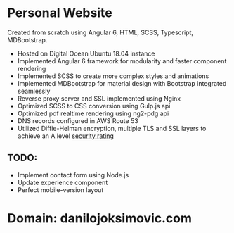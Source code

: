 # Personal Website
Created from scratch using Angular 6, HTML, SCSS, Typescript, MDBootstrap.

* Hosted on Digital Ocean Ubuntu 18.04 instance
* Implemented Angular 6 framework for modularity and faster component rendering
* Implemented SCSS to create more complex styles and animations
* Implemented MDBootstrap for material design with Bootstrap integrated seamlessly
* Reverse proxy server and SSL implemented using Nginx
* Optimized SCSS to CSS conversion using Gulp.js api
* Optimized pdf realtime rendering using ng2-pdg api
* DNS records configured in AWS Route 53
* Utilized Diffie-Helman encryption, multiple TLS and SSL layers to achieve an A level [security rating](https://www.ssllabs.com/ssltest/analyze.html?d=danilojoksimovic.com) 

## TODO:

* Implement contact form using Node.js
* Update experience component
* Perfect mobile-version layout


# Domain: danilojoksimovic.com 

